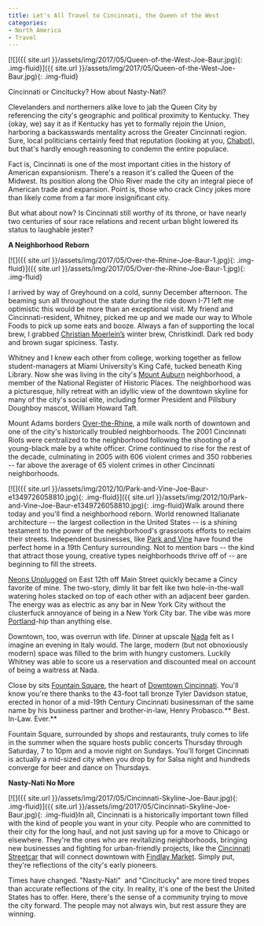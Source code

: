 ```yaml
---
title: Let's All Travel to Cincinnati, the Queen of the West
categories:
- North America
- Travel
---
```


[![]({{ site.url }}/assets/img/2017/05/Queen-of-the-West-Joe-Baur.jpg){: .img-fluid}]({{ site.url }}/assets/img/2017/05/Queen-of-the-West-Joe-Baur.jpg){: .img-fluid}

Cincinnati or Cincitucky? How about Nasty-Nati?

Clevelanders and northerners alike love to jab the Queen City by referencing the city's geographic and political proximity to Kentucky. They (okay, we) say it as if Kentucky has yet to formally rejoin the Union, harboring a backasswards mentality across the Greater Cincinnati region. Sure, local politicians certainly feed that reputation (looking at you, [Chabot](http://www.urbancincy.com/2012/07/steve-chabot-attempts-to-overturn-the-will-of-cincinnati-voters/)), but that's hardly enough reasoning to condemn the entire populace.<!-- more -->

Fact is, Cincinnati is one of the most important cities in the history of American expansionism. There's a reason it's called the Queen of the Midwest. Its position along the Ohio River made the city an integral piece of American trade and expansion. Point is, those who crack Cincy jokes more than likely come from a far more insignificant city.

But what about now? Is Cincinnati still worthy of its throne, or have nearly two centuries of sour race relations and recent urban blight lowered its status to laughable jester?

**A Neighborhood Reborn**

[![]({{ site.url }}/assets/img/2017/05/Over-the-Rhine-Joe-Baur-1.jpg){: .img-fluid}]({{ site.url }}/assets/img/2017/05/Over-the-Rhine-Joe-Baur-1.jpg){: .img-fluid}

I arrived by way of Greyhound on a cold, sunny December afternoon. The beaming sun all throughout the state during the ride down I-71 left me optimistic this would be more than an exceptional visit. My friend and Cincinnati-resident, Whitney, picked me up and we made our way to Whole Foods to pick up some eats and booze. Always a fan of supporting the local brew, I grabbed [Christian Moerlein’s](http://www.christianmoerlein.com/) winter brew, Christkindl. Dark red body and brown sugar spiciness. Tasty.

Whitney and I knew each other from college, working together as fellow student-managers at Miami University’s King Café, tucked beneath King Library. Now she was living in the city's [Mount Auburn](http://historicmtauburn.org/) neighborhood, a member of the National Register of Historic Places. The neighborhood was a picturesque, hilly retreat with an idyllic view of the downtown skyline for many of the city's social elite, including former President and Pillsbury Doughboy mascot, William Howard Taft.

Mount Adams borders [Over-the-Rhine](http://www.otrfoundation.org/), a mile walk north of downtown and one of the city's historically troubled neighborhoods. The 2001 Cincinnati Riots were centralized to the neighborhood following the shooting of a young-black male by a white officer. Crime continued to rise for the rest of the decade, culminating in 2005 with 606 violent crimes and 350 robberies -- far above the average of 65 violent crimes in other Cincinnati neighborhoods.

[![]({{ site.url }}/assets/img/2012/10/Park-and-Vine-Joe-Baur-e1349726058810.jpg){: .img-fluid}]({{ site.url }}/assets/img/2012/10/Park-and-Vine-Joe-Baur-e1349726058810.jpg){: .img-fluid}Walk around there today and you'll find a neighborhood reborn. World renowned Italianate architecture -- the largest collection in the United States -- is a shining testament to the power of the neighborhood's grassroots efforts to reclaim their streets. Independent businesses, like [Park and Vine](http://www.parkandvine.com/) have found the perfect home in a 19th Century surrounding. Not to mention bars -- the kind that attract those young, creative types neighborhoods thrive off of -- are beginning to fill the streets.

[Neons Unplugged](https://www.facebook.com/Neonsunplugged) on East 12th off Main Street quickly became a Cincy favorite of mine. The two-story, dimly lit bar felt like two hole-in-the-wall watering holes stacked on top of each other with an adjacent beer garden. The energy was as electric as any bar in New York City without the clusterfuck annoyance of being in a New York City bar. The vibe was more [Portland](https://withoutapath.com/visiting-portland/)-hip than anything else.

Downtown, too, was overrun with life. Dinner at upscale [Nada](http://www.eatdrinknada.com/main.html) felt as I imagine an evening in Italy would. The large, modern (but not obnoxiously modern) space was filled to the brim with hungry customers. Luckily Whitney was able to score us a reservation and discounted meal on account of being a waitress at Nada.

Close by sits [Fountain Square](http://myfountainsquare.com/), the heart of [Downtown Cincinnati](http://www.downtowncincinnati.com/Home.aspx). You'll know you're there thanks to the 43-foot tall bronze Tyler Davidson statue, erected in honor of a mid-19th Century Cincinnati businessman of the same name by his business partner and brother-in-law, Henry Probasco.** Best. In-Law. Ever.**

Fountain Square, surrounded by shops and restaurants, truly comes to life in the summer when the square hosts public concerts Thursday through Saturday, 7 to 10pm and a movie night on Sundays. You'll forget Cincinnati is actually a mid-sized city when you drop by for Salsa night and hundreds converge for beer and dance on Thursdays.

**Nasty-Nati No More**

[![]({{ site.url }}/assets/img/2017/05/Cincinnati-Skyline-Joe-Baur.jpg){: .img-fluid}]({{ site.url }}/assets/img/2017/05/Cincinnati-Skyline-Joe-Baur.jpg){: .img-fluid}In all, Cincinnati is a historically important town filled with the kind of people you want in your city. People who are committed to their city for the long haul, and not just saving up for a move to Chicago or elsewhere. They're the ones who are revitalizing neighborhoods, bringing new businesses and fighting for urban-friendly projects, like the [Cincinnati Streetcar](http://www.cincinnati-oh.gov/streetcar/) that will connect downtown with [Findlay Market](http://www.findlaymarket.org/). Simply put, they're reflections of the city's early pioneers.

Times have changed. "Nasty-Nati"  and "Cincitucky" are more tired tropes than accurate reflections of the city. In reality, it's one of the best the United States has to offer. Here, there's the sense of a community trying to move the city forward. The people may not always win, but rest assure they are winning.
